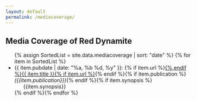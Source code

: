 ```yaml
---
layout: default
permalink: /mediacoverage/
---
```


## Media Coverage of Red Dynamite

<ul>
{% assign SortedList = site.data.mediacoverage | sort: "date" %}
{% for item in SortedList %}<li>{{ item.pubdate | date: "%a, %b %d, %y" }}: {% if item.url %}<a href="{{ item.url }}" target="_blank">{% endif %}{{ item.title }}{% if item.url %}</a>{% endif %}{% if item.publication %}<em>({{item.publication}})</em>{% endif %}{% if item.synopsis %}<ul>{{item.synopsis}}</ul>{% endif %}{% endfor %}
</ul>
